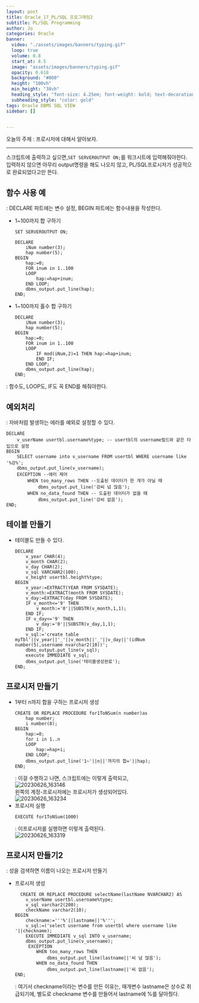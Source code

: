 ```yaml
---
layout: post
title: Oracle_17_PL/SQL 프로그래밍2
subtitle: PL/SQL Programming
author: Jo
categories: Oracle
banner:
  video: "./assets/images/banners/typing.gif"
  loop: true
  volume: 0.8
  start_at: 8.5
  image: "assets/images/banners/typing.gif"
  opacity: 0.618
  background: "#000"
  height: "100vh"
  min_height: "38vh"
  heading_style: "font-size: 4.25em; font-weight: bold; text-decoration: underline"
  subheading_style: "color: gold"
tags: Oracle DBMS SQL VIEW
sidebar: []


---
```


오늘의 주제 : 프로시저에 대해서 알아보자. <br>
 * * *

스크립트에 출력하고 싶으면,``SET SERVEROUTPUT ON;``를 워크시트에 입력해줘야한다.<br>
입력하지 않으면 아무리 output명령을 해도 나오지 않고, PL/SQL프로시저가 성공적으로 완료되었다고만 뜬다.<br>

## 함수 사용 예
: DECLARE 파트에는 변수 설정, BEGIN 파트에는 함수내용을 작성한다.
- 1~100까지 합 구하기
  ```oracle
  SET SERVEROUTPUT ON;
  
  DECLARE
      iNum number(3);
      hap number(5);
  BEGIN
      hap:=0;
      FOR inum in 1..100
      LOOP
          hap:=hap+inum;
      END LOOP;
      dbms_output.put_line(hap);
  END;
  ```

- 1~100까지 홀수 합 구하기
  ```oracle
  DECLARE
      iNum number(3);
      hap number(5);
  BEGIN
      hap:=0;
      FOR inum in 1..100
      LOOP
          IF mod(iNum,2)=1 THEN hap:=hap+inum;
          END IF;
      END LOOP;
      dbms_output.put_line(hap);
  END;
  ```
: 함수도, LOOP도, IF도 꼭 END를 해줘야한다.<br>

## 예외처리
: 자바처럼 발생하는 에러를 예외로 설정할 수 있다.
```oracle
DECLARE
    v_userName usertbl.username%type; -- usertbl의 username필드와 같은 타입으로 설정
BEGIN
    SELECT username into v_username FROM usertbl WHERE username like '%강%';
    dbms_output.put_line(v_username);
    EXCEPTION --에러 제어
        WHEN too_many_rows THEN --도출된 데이터가 한 개가 아닐 때
            dbms_output.put_line('강씨 넘 많음');    
        WHEN no_data_found THEN -- 도출된 데이터가 없을 때
            dbms_output.put_line('강씨 없음');
END;
```
## 테이블 만들기
- 테이블도 만들 수 있다.
  ```oracle
  DECLARE
      v_year CHAR(4);
      v_month CHAR(2);
      v_day CHAR(2);
      v_sql VARCHAR2(100);
      v_height usertbl.height%type;
  BEGIN
      v_year:=EXTRACT(YEAR FROM SYSDATE);
      v_month:=EXTRACT(month FROM SYSDATE);
      v_day:=EXTRACT(day FROM SYSDATE);
      IF v_month<='9' THEN
          v_month:='0'||SUBSTR(v_month,1,1);
      END IF;
      IF v_day<='9' THEN
          v_day:='0'||SUBSTR(v_day,1,1);
      END IF; 
      v_sql:='create table myTbl'||v_year||'_'||v_month||'_'||v_day||'(idNum number(5),username nvarchar2(10))';
      dbms_output.put_line(v_sql);
      execute IMMEDIATE v_sql;
      dbms_output.put_line('테이블생성완료');
  END;
  ```

## 프로시저 만들기
- 1부터 n까지 합을 구하는 프로시저 생성
  ```oracle
  CREATE OR REPLACE PROCEDURE for1ToNSum(n number)as
      hap number;
      i number(8);
  BEGIN 
      hap:=0;
      for i in 1..n
      LOOP
          hap:=hap+i;
      END LOOP;
      dbms_output.put_line('1~'||n||'까지의 합='||hap);
  END;
  ```
  : 이걸 수행하고 나면, 스크립트에는 이렇게 출력되고,<br>
   ![20230626_163146](https://github.com/CheeseYoung/cheeseyoung.github.io/assets/132384527/a5f5f549-ac3c-4839-9473-521637e78ae6) <br>
   왼쪽의 계정-프로시저에는 프로시저가 생성되어있다.<br>
   ![20230626_163234](https://github.com/CheeseYoung/cheeseyoung.github.io/assets/132384527/b88d3844-e7c4-44f4-9b4c-6b3fba35f4c8) <br>
- 프로시저 실행
  ```oracle
  EXECUTE for1ToNSum(1000)
  ```
  : 이프로시저를 실행하면 이렇게 출력된다.<br>
![20230626_163319](https://github.com/CheeseYoung/cheeseyoung.github.io/assets/132384527/62845be6-e627-4e24-9908-4049804cfcb6) <br>


## 프로시저 만들기2
: 성을 검색하면 이름이 나오는 프로시저 만들기
- 프로시저 생성
  ```oracle
    CREATE OR REPLACE PROCEDURE selectName(lastName NVARCHAR2) AS
      v_userName usertbl.username%type;
      v_sql varchar2(200);
      checkName varchar2(10);
  BEGIN
      checkname:='''%'||lastname||'%''';
      v_sql:=('select username from usertbl where username like '||checkname);
      EXECUTE IMMEDIATE v_sql INTO v_username;
      dbms_output.put_line(v_username);
       EXCEPTION
          WHEN too_many_rows THEN
              dbms_output.put_line(lastname||'씨 넘 많음');    
          WHEN no_data_found THEN
              dbms_output.put_line(lastname||'씨 없음');
  END;
  ```
  : 여기서 checkname이라는 변수를 만든 이유는, 매개변수 lastname은 상수로 취급되기에,
  별도로 checkname 변수를 만들어서 lastname에 %를 달아줬다.<br>
  





